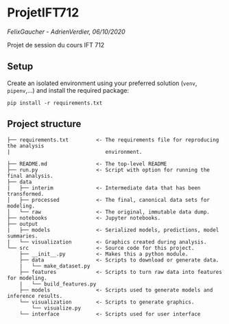 # ProjetIFT712

*FelixGaucher - AdrienVerdier, 06/10/2020*

Projet de session du cours IFT 712

## Setup

Create an isolated environment using your preferred solution 
(`venv`, `pipenv`,...) and install the required package: 
```
pip install -r requirements.txt
```


## Project structure
```
├── requirements.txt         <- The requirements file for reproducing the analysis 
|                               environment. 

├── README.md                <- The top-level README
├── run.py                   <- Script with option for running the final analysis.
├── data
|   ├── interim              <- Intermediate data that has been transformed.
│   ├── processed            <- The final, canonical data sets for modeling.
│   └── raw                  <- The original, immutable data dump.
├── notebooks                <- Jupyter notebooks.
├── output             
|   ├── models               <- Serialized models, predictions, model summaries.
|   └── visualization        <- Graphics created during analysis.
└── src                      <- Source code for this project.
    ├── __init__.py          <- Makes this a python module.
    ├── data                 <- Scripts to download or generate data.
    |   └── make_dataset.py  
    ├── features             <- Scripts to turn raw data into features for modeling.
    |   └── build_features.py  
    ├── models               <- Scripts used to generate models and inference results.
    └── visualization        <- Scripts to generate graphics.
        └── visualize.py
    └── interface            <- Scripts used for user interface
```
    
